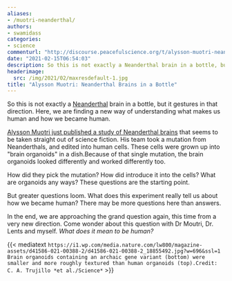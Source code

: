 ```yaml
---
aliases:
- /muotri-neanderthal/
authors:
- swamidass
categories:
- science
commenturl: "http://discourse.peacefulscience.org/t/alysson-muotri-neanderthal-brains-in-a-bottle/13212"
date: "2021-02-15T06:54:03"
description: So this is not exactly a Neanderthal brain in a bottle, but it gestures in that direction. What are the genetic changes that made us human?
headerimage:
  src: /img/2021/02/maxresdefault-1.jpg
title: "Alysson Muotri: Neanderthal Brains in a Bottle"
---
```


So this is not exactly a [Neanderthal](https://en.wikipedia.org/wiki/Neanderthal) brain in a bottle, but it gestures in that direction. Here, we are finding a new way of understanding what makes us human and how we became human.

[Alysson Muotri just published a study of Neanderthal brains](https://science-sciencemag-org.libproxy.wustl.edu/content/371/6530/eaax2537/tab-pdf) that seems to be taken straight out of science fiction. His team took a mutation from Neanderthals, and edited into human cells. These cells were grown up into "brain organoids" in a dish.Because of that single mutation, the brain organoids looked differently and worked differently too.

How did they pick the mutation? How did introduce it into the cells? What are organoids any ways? These questions are the starting point.

But greater questions loom. What does this experiment really tell us about how we became human? There may be more questions here than answers.

In the end, we are approaching the grand question again, this time from a very new direction. Come wonder about this question with Dr Moutri, Dr. Lents and myself. *What does it mean to be human?*

{{< mediatext `https://i1.wp.com/media.nature.com/lw800/magazine-assets/d41586-021-00388-2/d41586-021-00388-2_18855492.jpg?w=696&ssl=1` `Brain organoids containing an archaic gene variant (bottom) were smaller and more roughly textured than human organoids (top).Credit: C. A. Trujillo *et al./Science*` >}}
